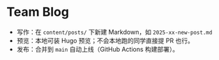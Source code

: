 # Team Blog

- 写作：在 `content/posts/` 下新建 Markdown，如 `2025-xx-new-post.md`
- 预览：本地可装 Hugo 预览；不会本地跑的同学直接提 PR 也行。
- 发布：合并到 `main` 自动上线（GitHub Actions 构建部署）。
